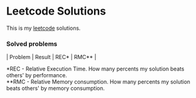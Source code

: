 # Leetcode Solutions

This is my [leetcode](https://leetcode.com/Vanderkast/) solutions.

### Solved problems

| Problem | Result | REC* | RMC** |  

*REC - Relative Execution Time. How many percents my solution beats others' by performance.  
**RMC - Relative Memory consumption. How many percents my solution beats others' by memory consumption.
